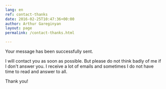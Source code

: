 ```yaml
---
lang: en
ref: contact-thanks
date: 2016-02-25T10:47:36+00:00
author: Arthur Gareginyan
layout: page
permalink: /contact-thanks.html

---
```


Your message has been successfully sent.

I will contact you as soon as possible. But please do not think badly of me if I don't answer you. I receive a lot of emails and sometimes I do not have time to read and answer to all.

Thank you!